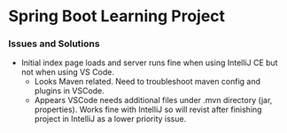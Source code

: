 # Spring Boot Learning Project

### Issues and Solutions
* Initial index page loads and server runs fine when using IntelliJ CE but not when using VS Code.
  * Looks Maven related. Need to troubleshoot maven config and plugins in VSCode.
  * Appears VSCode needs additional files under .mvn directory (jar, properties). Works fine with IntelliJ so will revist after finishing project in IntelliJ as a lower priority issue.